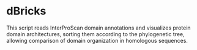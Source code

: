 # dBricks
This script reads InterProScan domain annotations and visualizes protein domain architectures, sorting them according to the phylogenetic tree, allowing comparison of domain organization in homologous sequences.
